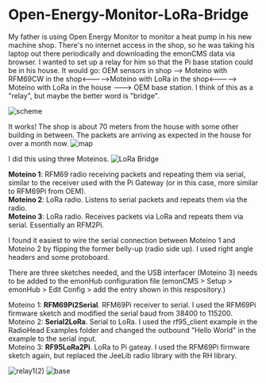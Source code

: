 # Open-Energy-Monitor-LoRa-Bridge

My father is using Open Energy Monitor to monitor a heat pump in his new machine shop. There's no internet access in the shop, so he was taking his laptop out there periodically and downloading the emonCMS data via browser. I wanted to set up a relay for him so that the Pi base station could be in his house. It would go: OEM sensors in shop --> Moteino with RFM69CW in the shop<----->Moteino with LoRa in the shop<-----> Moteino with LoRa in the house ---> OEM base station. I think of this as a "relay", but maybe the better word is "bridge".  

![scheme](https://user-images.githubusercontent.com/17953028/212793142-f43c6f35-0e1f-4bd8-a04c-65432b14b4fb.jpg)

It works! The shop is about 70 meters from the house with some other building in between. The packets are arriving as expected in the house for over a month now.
![map](https://user-images.githubusercontent.com/17953028/212793119-a436af30-64d8-4e7a-918c-144504f75a62.jpg)

I did this using three Moteinos.
![LoRa Bridge](https://user-images.githubusercontent.com/17953028/213946740-c6d2ad57-546d-475c-8f94-bcc7c9d5ef4b.jpg)

**Moteino 1**: RFM69 radio receiving packets and repeating them via serial, similar to the receiver used with the Pi Gateway (or in this case, more similar to RFM69Pi from OEM).<br>
**Moteino 2**: LoRa radio. Listens to serial packets and repeats them via the radio.<br>
**Moteino 3**: LoRa radio. Receives packets via LoRa and repeats them via serial. Essentially an RFM2Pi.<br>


I found it easiest to wire the serial connection between Moteino 1 and Moteino 2 by flipping the former belly-up (radio side up). I used right angle headers and some protoboard. 

There are three sketches needed, and the USB interfacer (Moteino 3) needs to be added to the emonHub configuration file (emonCMS > Setup > emonHub > Edit Config > add the entry shown in this respository.)

Moteino 1: **RFM69Pi2Serial**. RFM69Pi receiver to serial. I used the RFM69Pi firmware sketch and modified the serial baud from 38400 to 115200.<br>
Moteino 2: **Serial2LoRa**. Serial to LoRa. I used the rf95_client example in the RadioHead Examples folder and changed the outbound "Hello World" in the example to the serial input.<br>
Moteino 3: **RF95LoRa2Pi**. LoRa to Pi gateay. I used the RFM69Pi firmware sketch again, but replaced the JeeLib radio library with the RH library.<br>

![relay1(2)](https://user-images.githubusercontent.com/17953028/212795986-c54e023e-06b4-48e9-b1fc-2f2558125211.jpg)
![base](https://user-images.githubusercontent.com/17953028/212793296-70c13b17-f72c-4c54-92ad-d03a4d824250.jpg)

